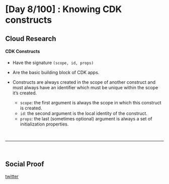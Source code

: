 
# [Day 8/100] : Knowing CDK constructs


## Cloud Research

#### CDK Constructs
- Have the signature `(scope, id, props)`
- Are the basic building block of CDK apps.
- Constructs are always created in the scope of another construct and must always have an identifier which must be unique within the scope it’s created.


  - `scope`: the first argument is always the scope in which this construct is created. 
  - `id`: the second argument is the local identity of the construct.
  - `props`: the last (sometimes optional) argument is always a set of initialization properties. 


</br>

---
</br>

## Social Proof

[twitter](https://twitter.com/ImperfectShishi/status/1342366936391303170)

